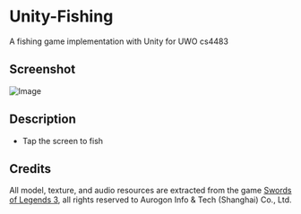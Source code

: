 # Unity-Fishing
A fishing game implementation with Unity for UWO cs4483

## Screenshot
![Image](https://github.com/EmperorGesar/Unity-Fishing/blob/master/screenshot.png)

## Description

- Tap the screen to fish

## Credits
All model, texture, and audio resources are extracted from the game [Swords of Legends 3](https://store.steampowered.com/app/994280/Gujian3/), all rights reserved to Aurogon Info & Tech (Shanghai) Co., Ltd.
